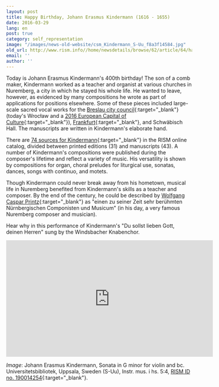 ```yaml
---
layout: post
title: Happy Birthday, Johann Erasmus Kindermann (1616 - 1655)
date: 2016-03-29
lang: en
post: true
category: self_representation
image: "/images/news-old-website/csm_Kindermann_S-Uu_f8a3f14584.jpg"
old_url: http://www.rism.info//home/newsdetails/browse/62/article/64/happy-birthday-johann-erasmus-kindermann-1616-1655.html
email: ''
author: ''
---
```


Today is Johann Erasmus Kindermann's 400th birthday! The son of a comb maker, Kindermann worked as a teacher and organist at various churches in Nuremberg, a city in which he stayed his whole life. He wanted to leave, however, as evidenced by many compositions he wrote as part of applications for positions elsewhere. Some of these pieces included large-scale sacred vocal works for the [Breslau city council](https://opac.rism.info/search?id=466000368){:target="_blank"} (today's Wrocław and a [2016 European Capital of Culture](http://www.wroclaw2016.pl/){:target="_blank"}), [Frankfurt](https://opac.rism.info/search?id=450037033){:target="_blank"}, and Schwäbisch Hall. The manuscripts are written in Kindermann's elaborate hand.

There are [74 sources for Kindermann](https://opac.rism.info/search?View=rism&author=Kindermann+erasmus){:target="_blank"} in the RISM online catalog, divided between printed editions (31) and manuscripts (43). A number of Kindermann's compositions were published during the composer's lifetime and reflect a variety of music. His versatility is shown by compositions for organ, choral preludes for liturgical use, sonatas, dances, songs with continuo, and motets.

Though Kindermann could never break away from his hometown, musical life in Nuremberg benefited from Kindermann's skills as a teacher and composer. By the end of the century, he could be described by [Wolfgang Caspar Printz](http://reader.digitale-sammlungen.de/de/fs1/object/display/bsb10527684_00161.html?contextType=scan&contextSort=score%2Cdescending&contextRows=10&context=kindermann){:target="_blank"} as "einen zu seiner Zeit sehr berühmten Nürnbergischen Componisten und Musicum" (in his day, a very famous Nuremberg composer and musician).

Hear why in this performance of Kindermann's "Du sollst lieben Gott, deinen Herren" sung by the Windsbacher Knabenchor.

<iframe width="560" height="315" src="https://www.youtube.com/embed/4qRL6uSjujo" frameborder="0" allowfullscreen></iframe>


_Image_: Johann Erasmus Kindermann, Sonata in G minor for violin and bc. Universitetsbibliotek, Uppsala, Sweden (S-Uu), Instr. mus. i hs. 5:4, [RISM ID no. 190014254](https://opac.rism.info/search?id=190014254){:target="_blank"}.
